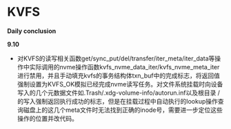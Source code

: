 # KVFS
**Daily conclusion**

**9.10**
- 对KVFS的读写相关函数get/sync_put/del/transfer/iter_meta/iter_data等操作中实际调用的nvme操作函数kvfs_nvme_data_iter/kvfs_nvme_meta_iter进行禁用，并且手动填充kvfs的事务结构体txn_buf中的完成标志，将返回值强制设置为KVFS_OK模拟已经完成nvme读写任务。对文件系统挂载时向设备写入的几个元数据文件如.Trash/.xdg-volume-info/autorun.inf以及根目录 / 的写入强制返回执行成功的标志，但是在挂载过程中自动执行的lookup操作查询磁盘上的这几个meta文件时无法找到正确的inode号，需要进一步定位这些操作的位置并改代码。


